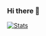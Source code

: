 ### Hi there 👋


[![Stats](https://github-readme-stats.vercel.app/api?username=bryanakitchen)](https://github.com/bryanakitchen/github-readme-stats)
<!--
**bryanakitchen/bryanakitchen** is a ✨ _special_ ✨ repository because its `README.md` (this file) appears on your GitHub profile.

Here are some ideas to get you started:

- 🔭 I’m currently working on ...
- 🌱 I’m currently learning ...
- 👯 I’m looking to collaborate on ...
- 🤔 I’m looking for help with ...
- 💬 Ask me about ...
- 📫 How to reach me: ...
- 😄 Pronouns: ...
- ⚡ Fun fact: ...
-->
